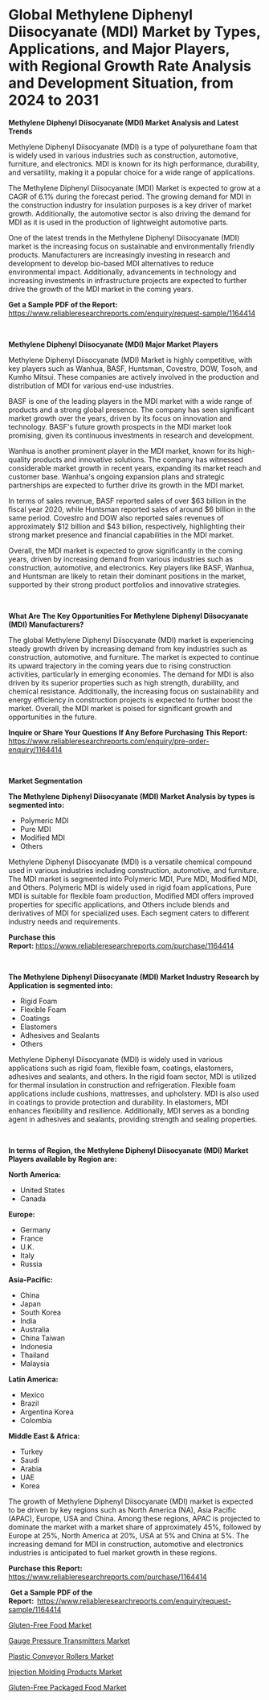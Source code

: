 <p><h1>Global Methylene Diphenyl Diisocyanate (MDI) Market by Types, Applications, and Major Players, with Regional Growth Rate Analysis and Development Situation, from 2024 to 2031</h1></p><p><strong>Methylene Diphenyl Diisocyanate (MDI) Market Analysis and Latest Trends</strong></p>
<p><p>Methylene Diphenyl Diisocyanate (MDI) is a type of polyurethane foam that is widely used in various industries such as construction, automotive, furniture, and electronics. MDI is known for its high performance, durability, and versatility, making it a popular choice for a wide range of applications.</p><p>The Methylene Diphenyl Diisocyanate (MDI) Market is expected to grow at a CAGR of 6.1% during the forecast period. The growing demand for MDI in the construction industry for insulation purposes is a key driver of market growth. Additionally, the automotive sector is also driving the demand for MDI as it is used in the production of lightweight automotive parts.</p><p>One of the latest trends in the Methylene Diphenyl Diisocyanate (MDI) market is the increasing focus on sustainable and environmentally friendly products. Manufacturers are increasingly investing in research and development to develop bio-based MDI alternatives to reduce environmental impact. Additionally, advancements in technology and increasing investments in infrastructure projects are expected to further drive the growth of the MDI market in the coming years.</p></p>
<p><strong>Get a Sample PDF of the Report:&nbsp;</strong> <a href="https://www.reliableresearchreports.com/enquiry/request-sample/1164414">https://www.reliableresearchreports.com/enquiry/request-sample/1164414</a></p>
<p>&nbsp;</p>
<p><strong>Methylene Diphenyl Diisocyanate (MDI) Major Market Players</strong></p>
<p><p>Methylene Diphenyl Diisocyanate (MDI) Market is highly competitive, with key players such as Wanhua, BASF, Huntsman, Covestro, DOW, Tosoh, and Kumho Mitsui. These companies are actively involved in the production and distribution of MDI for various end-use industries.</p><p>BASF is one of the leading players in the MDI market with a wide range of products and a strong global presence. The company has seen significant market growth over the years, driven by its focus on innovation and technology. BASF's future growth prospects in the MDI market look promising, given its continuous investments in research and development.</p><p>Wanhua is another prominent player in the MDI market, known for its high-quality products and innovative solutions. The company has witnessed considerable market growth in recent years, expanding its market reach and customer base. Wanhua's ongoing expansion plans and strategic partnerships are expected to further drive its growth in the MDI market.</p><p>In terms of sales revenue, BASF reported sales of over $63 billion in the fiscal year 2020, while Huntsman reported sales of around $6 billion in the same period. Covestro and DOW also reported sales revenues of approximately $12 billion and $43 billion, respectively, highlighting their strong market presence and financial capabilities in the MDI market.</p><p>Overall, the MDI market is expected to grow significantly in the coming years, driven by increasing demand from various industries such as construction, automotive, and electronics. Key players like BASF, Wanhua, and Huntsman are likely to retain their dominant positions in the market, supported by their strong product portfolios and innovative strategies.</p></p>
<p>&nbsp;</p>
<p><strong>What Are The Key Opportunities For Methylene Diphenyl Diisocyanate (MDI) Manufacturers?</strong></p>
<p><p>The global Methylene Diphenyl Diisocyanate (MDI) market is experiencing steady growth driven by increasing demand from key industries such as construction, automotive, and furniture. The market is expected to continue its upward trajectory in the coming years due to rising construction activities, particularly in emerging economies. The demand for MDI is also driven by its superior properties such as high strength, durability, and chemical resistance. Additionally, the increasing focus on sustainability and energy efficiency in construction projects is expected to further boost the market. Overall, the MDI market is poised for significant growth and opportunities in the future.</p></p>
<p><strong>Inquire or Share Your Questions If Any Before Purchasing This Report:</strong> <a href="https://www.reliableresearchreports.com/enquiry/pre-order-enquiry/1164414">https://www.reliableresearchreports.com/enquiry/pre-order-enquiry/1164414</a></p>
<p>&nbsp;</p>
<p><strong>Market Segmentation</strong></p>
<p><strong>The Methylene Diphenyl Diisocyanate (MDI) Market Analysis by types is segmented into:</strong></p>
<p><ul><li>Polymeric MDI</li><li>Pure MDI</li><li>Modified MDI</li><li>Others</li></ul></p>
<p><p>Methylene Diphenyl Diisocyanate (MDI) is a versatile chemical compound used in various industries including construction, automotive, and furniture. The MDI market is segmented into Polymeric MDI, Pure MDI, Modified MDI, and Others. Polymeric MDI is widely used in rigid foam applications, Pure MDI is suitable for flexible foam production, Modified MDI offers improved properties for specific applications, and Others include blends and derivatives of MDI for specialized uses. Each segment caters to different industry needs and requirements.</p></p>
<p><strong>Purchase this Report:&nbsp;</strong><a href="https://www.reliableresearchreports.com/purchase/1164414">https://www.reliableresearchreports.com/purchase/1164414</a></p>
<p>&nbsp;</p>
<p><strong>The Methylene Diphenyl Diisocyanate (MDI) Market Industry Research by Application is segmented into:</strong></p>
<p><ul><li>Rigid Foam</li><li>Flexible Foam</li><li>Coatings</li><li>Elastomers</li><li>Adhesives and Sealants</li><li>Others</li></ul></p>
<p><p>Methylene Diphenyl Diisocyanate (MDI) is widely used in various applications such as rigid foam, flexible foam, coatings, elastomers, adhesives and sealants, and others. In the rigid foam sector, MDI is utilized for thermal insulation in construction and refrigeration. Flexible foam applications include cushions, mattresses, and upholstery. MDI is also used in coatings to provide protection and durability. In elastomers, MDI enhances flexibility and resilience. Additionally, MDI serves as a bonding agent in adhesives and sealants, providing strength and sealing properties.</p></p>
<p>&nbsp;</p>
<p><strong>In terms of Region, the Methylene Diphenyl Diisocyanate (MDI) Market Players available by Region are:</strong></p>
<p>
    <p> <strong> North America: </strong>
        <ul>
            <li>United States</li>
            <li>Canada</li>
        </ul>
        </p> 
    <p> <strong> Europe: </strong>
        <ul>
            <li>Germany</li>
            <li>France</li>
            <li>U.K.</li>
            <li>Italy</li>
            <li>Russia</li>
        </ul>
        </p> 
    <p> <strong> Asia-Pacific: </strong>
        <ul>
            <li>China</li>
            <li>Japan</li>
            <li>South Korea</li>
            <li>India</li>
            <li>Australia</li>
            <li>China Taiwan</li>
            <li>Indonesia</li>
            <li>Thailand</li>
            <li>Malaysia</li>
        </ul>
        </p> 
    <p> <strong> Latin America: </strong>
        <ul>
            <li>Mexico</li>
            <li>Brazil</li>
            <li>Argentina Korea</li>
            <li>Colombia</li>
        </ul>
        </p> 
    <p> <strong> Middle East & Africa: </strong>
        <ul>
            <li>Turkey</li>
            <li>Saudi</li>
            <li>Arabia</li>
            <li>UAE</li>
            <li>Korea</li>
        </ul>
    </p>
    </p>
<p><p>The growth of Methylene Diphenyl Diisocyanate (MDI) market is expected to be driven by key regions such as North America (NA), Asia Pacific (APAC), Europe, USA and China. Among these regions, APAC is projected to dominate the market with a market share of approximately 45%, followed by Europe at 25%, North America at 20%, USA at 5% and China at 5%. The increasing demand for MDI in construction, automotive and electronics industries is anticipated to fuel market growth in these regions.</p></p>
<p><strong>Purchase this Report: </strong><a href="https://www.reliableresearchreports.com/purchase/1164414">https://www.reliableresearchreports.com/purchase/1164414</a></p>
<p>&nbsp;<strong>Get a Sample PDF of the Report:&nbsp;&nbsp;</strong><a href="https://www.reliableresearchreports.com/enquiry/request-sample/1164414">https://www.reliableresearchreports.com/enquiry/request-sample/1164414</a></p>
<p><strong></strong></p>
<p><p><a href="https://issuu.com/reportprime-2/docs/gluten-free-food-market-size-2030.pptx">Gluten-Free Food Market</a></p><p><a href="https://medium.com/@ruthfranklin11/gauge-pressure-transmitters-market-competitive-analysis-market-trends-and-forecast-to-2031-15c11cee6134">Gauge Pressure Transmitters Market</a></p><p><a href="https://medium.com/@lulukerluke/plastic-conveyor-rollers-market-analysis-and-sze-forecasted-for-period-from-2024-to-2031-ad3e08e161c2">Plastic Conveyor Rollers Market</a></p><p><a href="https://medium.com/@lulukerluke/injection-molding-products-market-comprehensive-assessment-by-type-application-and-geography-ee6d62258489">Injection Molding Products Market</a></p><p><a href="https://issuu.com/reportprime-2/docs/gluten-free-packaged-food-market-size-2030.pptx">Gluten-Free Packaged Food Market</a></p></p>